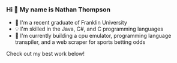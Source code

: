 ### Hi 👋 My name is Nathan Thompson

- 📖 I'm a recent graduate of Franklin University
- 💡 I'm skilled in the Java, C#, and C programming languages
- 📄 I'm currently building a cpu emulator, programming language transpiler, and a web scraper for sports betting odds


Check out my best work below!
